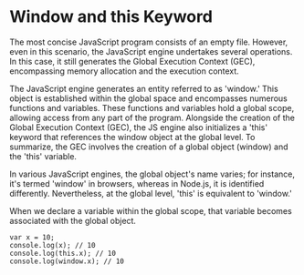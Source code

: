 # Window and this Keyword

The most concise JavaScript program consists of an empty file. However, even in this scenario, the JavaScript engine undertakes several operations. In this case, it still generates the Global Execution Context (GEC), encompassing memory allocation and the execution context.

The JavaScript engine generates an entity referred to as 'window.' This object is established within the global space and encompasses numerous functions and variables. These functions and variables hold a global scope, allowing access from any part of the program. Alongside the creation of the Global Execution Context (GEC), the JS engine also initializes a 'this' keyword that references the window object at the global level. To summarize, the GEC involves the creation of a global object (window) and the 'this' variable.

In various JavaScript engines, the global object's name varies; for instance, it's termed 'window' in browsers, whereas in Node.js, it is identified differently. Nevertheless, at the global level, 'this' is equivalent to 'window.'

When we declare a variable within the global scope, that variable becomes associated with the global object.

```
var x = 10;
console.log(x); // 10
console.log(this.x); // 10
console.log(window.x); // 10
```